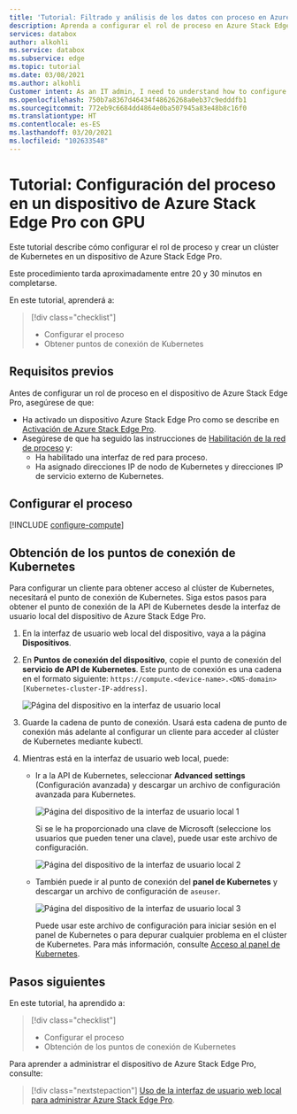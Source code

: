 ```yaml
---
title: 'Tutorial: Filtrado y análisis de los datos con proceso en Azure Stack Edge Pro con GPU | Microsoft Docs'
description: Aprenda a configurar el rol de proceso en Azure Stack Edge Pro con GPU y a usarlo para transformar los datos antes de enviarlos a Azure.
services: databox
author: alkohli
ms.service: databox
ms.subservice: edge
ms.topic: tutorial
ms.date: 03/08/2021
ms.author: alkohli
Customer intent: As an IT admin, I need to understand how to configure compute on Azure Stack Edge Pro so I can use it to transform the data before sending it to Azure.
ms.openlocfilehash: 750b7a8367d46434f48626268a0eb37c9edddfb1
ms.sourcegitcommit: 772eb9c6684dd4864e0ba507945a83e48b8c16f0
ms.translationtype: HT
ms.contentlocale: es-ES
ms.lasthandoff: 03/20/2021
ms.locfileid: "102633548"
---
```

# <a name="tutorial-configure-compute-on-azure-stack-edge-pro-gpu-device"></a>Tutorial: Configuración del proceso en un dispositivo de Azure Stack Edge Pro con GPU

<!--ALPA WILL VERIFY - [!INCLUDE [applies-to-skus](../../includes/azure-stack-edge-applies-to-all-sku.md)]-->

Este tutorial describe cómo configurar el rol de proceso y crear un clúster de Kubernetes en un dispositivo de Azure Stack Edge Pro. 

Este procedimiento tarda aproximadamente entre 20 y 30 minutos en completarse.


En este tutorial, aprenderá a:

> [!div class="checklist"]
> * Configurar el proceso
> * Obtener puntos de conexión de Kubernetes

 
## <a name="prerequisites"></a>Requisitos previos

Antes de configurar un rol de proceso en el dispositivo de Azure Stack Edge Pro, asegúrese de que:

- Ha activado un dispositivo Azure Stack Edge Pro como se describe en [Activación de Azure Stack Edge Pro](azure-stack-edge-gpu-deploy-activate.md).
- Asegúrese de que ha seguido las instrucciones de [Habilitación de la red de proceso](azure-stack-edge-gpu-deploy-configure-network-compute-web-proxy.md#enable-compute-network) y:
    - Ha habilitado una interfaz de red para proceso.
    - Ha asignado direcciones IP de nodo de Kubernetes y direcciones IP de servicio externo de Kubernetes.

## <a name="configure-compute"></a>Configurar el proceso

[!INCLUDE [configure-compute](../../includes/azure-stack-edge-gateway-configure-compute.md)]

## <a name="get-kubernetes-endpoints"></a>Obtención de los puntos de conexión de Kubernetes

Para configurar un cliente para obtener acceso al clúster de Kubernetes, necesitará el punto de conexión de Kubernetes. Siga estos pasos para obtener el punto de conexión de la API de Kubernetes desde la interfaz de usuario local del dispositivo de Azure Stack Edge Pro.

1. En la interfaz de usuario web local del dispositivo, vaya a la página **Dispositivos**.
2. En **Puntos de conexión del dispositivo**, copie el punto de conexión del **servicio de API de Kubernetes**. Este punto de conexión es una cadena en el formato siguiente: `https://compute.<device-name>.<DNS-domain>[Kubernetes-cluster-IP-address]`. 

    ![Página del dispositivo en la interfaz de usuario local](./media/azure-stack-edge-gpu-create-kubernetes-cluster/device-kubernetes-endpoint-1.png)

3. Guarde la cadena de punto de conexión. Usará esta cadena de punto de conexión más adelante al configurar un cliente para acceder al clúster de Kubernetes mediante kubectl.

4. Mientras está en la interfaz de usuario web local, puede:

    - Ir a la API de Kubernetes, seleccionar **Advanced settings** (Configuración avanzada) y descargar un archivo de configuración avanzada para Kubernetes. 

        ![Página del dispositivo de la interfaz de usuario local 1](./media/azure-stack-edge-gpu-deploy-configure-compute/download-advanced-config-1.png)

        Si se le ha proporcionado una clave de Microsoft (seleccione los usuarios que pueden tener una clave), puede usar este archivo de configuración.

        ![Página del dispositivo de la interfaz de usuario local 2](./media/azure-stack-edge-gpu-deploy-configure-compute/download-advanced-config-2.png)

    - También puede ir al punto de conexión del **panel de Kubernetes** y descargar un archivo de configuración de `aseuser`. 
    
        ![Página del dispositivo de la interfaz de usuario local 3](./media/azure-stack-edge-gpu-deploy-configure-compute/download-aseuser-config-1.png)

        Puede usar este archivo de configuración para iniciar sesión en el panel de Kubernetes o para depurar cualquier problema en el clúster de Kubernetes. Para más información, consulte [Acceso al panel de Kubernetes](azure-stack-edge-gpu-monitor-kubernetes-dashboard.md#access-dashboard). 


## <a name="next-steps"></a>Pasos siguientes

En este tutorial, ha aprendido a:

> [!div class="checklist"]
> * Configurar el proceso
> * Obtención de los puntos de conexión de Kubernetes


Para aprender a administrar el dispositivo de Azure Stack Edge Pro, consulte:

> [!div class="nextstepaction"]
> [Uso de la interfaz de usuario web local para administrar Azure Stack Edge Pro](azure-stack-edge-manage-access-power-connectivity-mode.md).
